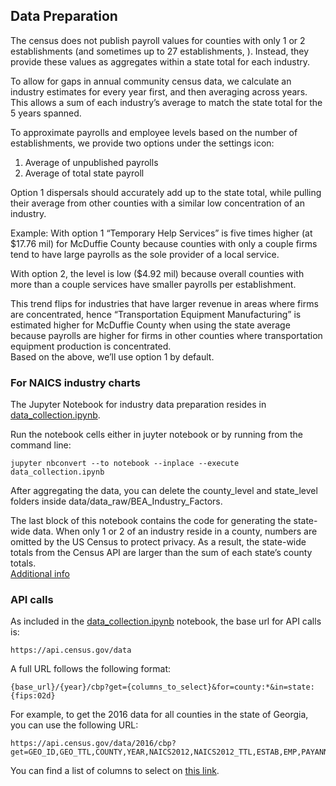 ## Data Preparation 

The census does not publish payroll values for counties with only 1 or 2 establishments (and sometimes up to 27 establishments, ). Instead, they provide these values as aggregates within a state total for each industry.  

To allow for gaps in annual community census data, we calculate an industry estimates for every year first, and then averaging across years. This allows a sum of each industry’s average to match the state total for the 5 years spanned.  

To approximate payrolls and employee levels based on the number of establishments, we provide two options under the settings icon:  

1. Average of unpublished payrolls  
2. Average of total state payroll  

Option 1 dispersals should accurately add up to the state total, while pulling their average from other counties with a similar low concentration of an industry.  

Example: With option 1 “Temporary Help Services” is five times higher (at $17.76 mil) for McDuffie County because counties with only a couple firms tend to have large payrolls as the sole provider of a local service.  

With option 2, the level is low ($4.92 mil) because overall counties with more than a couple services have smaller payrolls per establishment.  

This trend flips for industries that have larger revenue in areas where firms are concentrated, hence “Transportation Equipment Manufacturing” is estimated higher for McDuffie County when using the state average because payrolls are higher for firms in other counties where transportation equipment production is concentrated.  
Based on the above, we’ll use option 1 by default.  


### For NAICS industry charts

The Jupyter Notebook for industry data preparation resides in [data_collection.ipynb](data_collection.ipynb).  

Run the notebook cells either in juyter notebook or by running from the command line:

	jupyter nbconvert --to notebook --inplace --execute data_collection.ipynb

After aggregating the data, you can delete the county\_level and state\_level folders inside data/data_raw/BEA\_Industry\_Factors.  

The last block of this notebook contains the code for generating the state-wide data. When only 1 or 2 of an industry reside in a county, numbers are omitted by the US Census to protect privacy. As a result, the state-wide totals from the Census API are larger than the sum of each state’s county totals.  
[Additional info](https://github.com/modelearth/community/issues/9)  
### API calls
As included in the [data_collection.ipynb](data_collection.ipynb) notebook, the base url for API calls is:

	https://api.census.gov/data

A full URL follows the following format:

	{base_url}/{year}/cbp?get={columns_to_select}&for=county:*&in=state:{fips:02d}

For example, to get the 2016 data for all counties in the state of Georgia, you can use the following URL:

	https://api.census.gov/data/2016/cbp?get=GEO_ID,GEO_TTL,COUNTY,YEAR,NAICS2012,NAICS2012_TTL,ESTAB,EMP,PAYANN&for=county:*&in=state:13

You can find a list of columns to select on [this link](https://api.census.gov/data/2016/cbp/variables.html).
